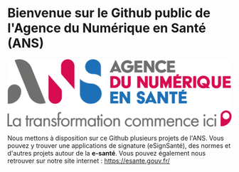 # Bienvenue sur le Github public de l'Agence du Numérique en Santé (ANS)

![ANS Logo](img/ans_logo.png?raw=true "Title")

Nous mettons à disposition sur ce Github plusieurs projets de l'ANS.
Vous pouvez y trouver une applications de signature (eSignSanté), des normes et d'autres projets autour de la **e-santé**.
Vous pouvez également nous retrouver sur notre site internet : https://esante.gouv.fr/


